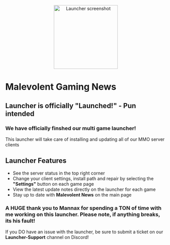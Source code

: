<p align="center">
  <img
    src="https://github.com/user-attachments/assets/34a30ba1-1adb-4fdf-bd55-97b0fb5882a3"
    alt="Launcher screenshot"
    width="200"
  />
</p>

# Malevolent Gaming News

## Launcher is officially "Launched!" - Pun intended
### We have officially finshed our multi game launcher!
This launcher will take care of installing and updating all of our MMO server clients

## Launcher Features
- See the server status in the top right corner
- Change your client settings, install path and repair by selecting the **"Settings"** button on each game page
- View the latest update notes directly on the launcher for each game
- Stay up to date with **Malevolent News** on the main page


### A HUGE thank you to Mannax for spending a TON of time with me working on this launcher. Please note, if anything breaks, its his fault!
If you DO have an issue with the launcher, be sure to submit a ticket on our **Launcher-Support** channel on Discord!

